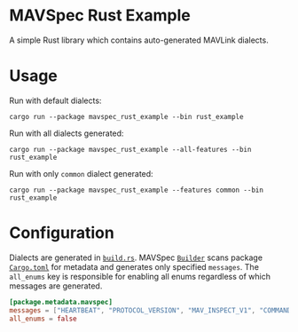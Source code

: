 MAVSpec Rust Example
=======================

A simple Rust library which contains auto-generated MAVLink dialects.

# Usage

Run with default dialects:

```shell
cargo run --package mavspec_rust_example --bin rust_example
```

Run with all dialects generated:

```shell
cargo run --package mavspec_rust_example --all-features --bin rust_example
```

Run with only `common` dialect generated:

```shell
cargo run --package mavspec_rust_example --features common --bin rust_example
```

# Configuration

Dialects are generated in [`build.rs`](build.rs). MAVSpec [`Builder`](../../mavspec/src/rust/build_helper.rs) scans
package [`Cargo.toml`](Cargo.toml) for metadata and generates only specified `messages`. The `all_enums` key is
responsible for enabling all enums regardless of which messages are generated.

```toml
[package.metadata.mavspec]
messages = ["HEARTBEAT", "PROTOCOL_VERSION", "MAV_INSPECT_V1", "COMMAND_INT", "COMMAND_LONG"]
all_enums = false
```

